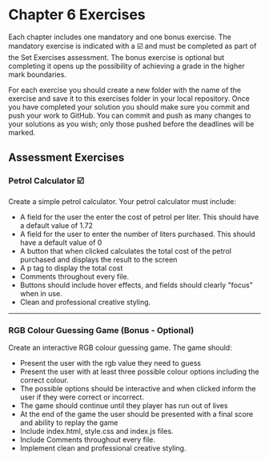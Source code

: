 # Chapter 6 Exercises

Each chapter includes one mandatory and one bonus exercise. The mandatory exercise is indicated with a :ballot_box_with_check: and must be completed as part of the Set Exercises assessment. The bonus exercise is optional but completing it opens up the possibility of achieving a grade in the higher mark boundaries.

For each exercise you should create a new folder with the name of the exercise and save it to this exercises folder in your local repository. Once you have completed your solution you should make sure you commit and push your work to GitHub. You can commit and push as many changes to your solutions as you wish; only those pushed before the deadlines will be marked.

## Assessment Exercises

### Petrol Calculator :ballot_box_with_check:

Create a simple petrol calculator. Your petrol calculator must include:

* A field for the user the enter the cost of petrol per liter. This should have a default value of 1.72
* A field for the user to enter the number of liters purchased. This should have a default value of 0
* A button that when clicked calculates the total cost of the petrol purchased and displays the result to the screen
* A p tag to display the total cost
* Comments throughout every file.
* Buttons should include hover effects, and fields should clearly "focus" when in use.
* Clean and professional creative styling.

<hr>

### RGB Colour Guessing Game (Bonus - Optional)

Create an interactive RGB colour guessing game. The game should:

* Present the user with the rgb value they need to guess
* Present the user with at least three possible colour options including the correct colour.
* The possible options should be interactive and when clicked inform the user if they were correct or incorrect.
* The game should continue until they player has run out of lives
* At the end of the game the user should be presented with a final score and ability to replay the game
* Include index.html, style.css and index.js files.
* Include Comments throughout every file.
* Implement clean and professional creative styling.
